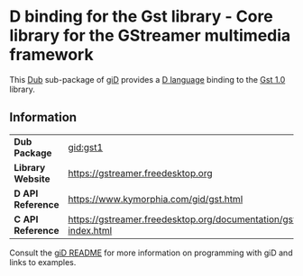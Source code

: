 # D binding for the Gst library - Core library for the GStreamer multimedia framework

This [Dub](https://dub.pm/) sub-package of [giD](https://gid.dub.pm) provides a [D language](https://www.dlang.org) binding to the [Gst 1.0](https://gstreamer.freedesktop.org) library.

## Information

|     |     |
| --- | --- |
| **Dub Package**          | [gid:gst1](https://code.dlang.org/packages/gid%3Agst1)                           |
| **Library Website**      | https://gstreamer.freedesktop.org                                                |
| **D API Reference**      | https://www.kymorphia.com/gid/gst.html                                           |
| **C API Reference**      | https://gstreamer.freedesktop.org/documentation/gstreamer/gi-index.html          |

Consult the [giD README](https://github.com/Kymorphia/gid) for more information on programming with giD and links to examples.
